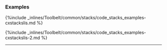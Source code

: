 <!-- usedin: [ _legacy_docker/Toolbelt] - post: -->


### Examples

{%include _inlines/Toolbelt/common/stacks/code_stacks_examples-cxstackslis.md %}

{%include _inlines/Toolbelt/common/stacks/code_stacks_examples-cxstackslis-2.md %}

* * *
